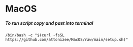 # MacOS
##### To run script copy and past into terminal
 `/bin/bash -c "$(curl -fsSL https://github.com/attonizee/MacOS/raw/main/setup.sh)"`
